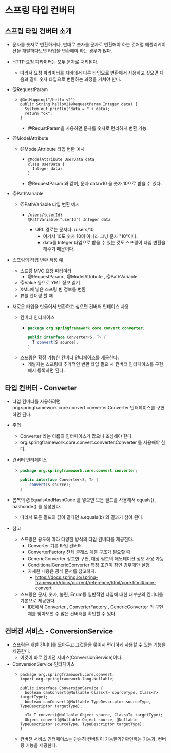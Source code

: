 # 스프링 타입 컨버터

## 스프링 타입 컨버터 소개
- 문자를 숫자로 변환하거나, 반대로 숫자를 문자로 변환해야 하는 것처럼 애플리케이션을 개발하다보면 타입을 변환해야 하는 경우가 많다.

- HTTP 요청 파라미터는 모두 문자로 처리된다. 
  - 따라서 요청 파라미터를 자바에서 다른 타입으로 변환해서 사용하고 싶으면 다음과 같이 숫자 타입으로 변환하는 과정을 거쳐야 한다.

- @RequestParam
  - ```
    @GetMapping("/hello-v2")
    public String helloV2(@RequestParam Integer data) {
      System.out.println("data = " + data);
      return "ok";
    }    
    ```
    - @RequstParam을 사용하면 문자를 숫자로 편리하게 변환 가능.

- @ModelAttribute 
  - @ModelAttribute 타입 변환 예시 
    - ```
      @ModelAttribute UserData data
      class UserData {
        Integer data;
      }
      ```
    - @RequestParam 와 같이, 문자 data=10 을 숫자 10으로 받을 수 있다.

- @PathVariable
  - @PathVariable 타입 변환 예시 
    - ```
      /users/{userId}
      @PathVariable("userId") Integer data 
      ```
      - URL 경로는 문자다. /users/10 
        - 여기서 10도 숫자 10이 아니라 그냥 문자 "10"이다. 
        - data를 Integer 타입으로 받을 수 있는 것도 스프링이 타입 변환을 해주기 때문이다.

- 스프링의 타입 변환 적용 예
  - 스프링 MVC 요청 파라미터
    - @RequestParam , @ModelAttribute , @PathVariable
  - @Value 등으로 YML 정보 읽기
  - XML에 넣은 스프링 빈 정보를 변환
  - 뷰를 렌더링 할 때

- 새로운 타입을 만들어서 변환하고 싶으면 컨버터 인테이스 사용
  - 컨버터 인터페이스 
    - ```java
      package org.springframework.core.convert.converter;
      
      public interface Converter<S, T> {
        T convert(S source);
      }
      ```
  - 스프링은 확장 가능한 컨버터 인터페이스를 제공한다.
    - 개발자는 스프링에 추가적인 변환 타입 필요 시 컨버터 인터페이스를 구현해서 등록하면 된다.

## 타입 컨버터 - Converter
- 타입 컨버터를 사용하려면 org.springframework.core.convert.converter.Converter 인터페이스를 구현하면 된다.
- 주의
  - Converter 라는 이름의 인터페이스가 많으니 조심해야 한다.
  - org.springframework.core.convert.converter.Converter 를 사용해야 한다.
- 컨버터 인터페이스 
  - ```java
    package org.springframework.core.convert.converter;
    
    public interface Converter<S, T> {
      T convert(S source);
    }
    ```
    
- 롬복의 @EqualsAndHashCode 를 넣으면 모든 필드를 사용해서 equals() , hashcode() 를 생성한다. 
  - 따라서 모든 필드의 값이 같다면 a.equals(b) 의 결과가 참이 된다.

- 참고
  - 스프링은 용도에 따라 다양한 방식의 타입 컨버터를 제공한다.
    - Converter 기본 타입 컨버터
    - ConverterFactory 전체 클래스 계층 구조가 필요할 때
    - GenericConverter 정교한 구현, 대상 필드의 애노테이션 정보 사용 가능
    - ConditionalGenericConverter 특정 조건이 참인 경우에만 실행
    - 자세한 내용은 공식 문서를 참고하자.
      - https://docs.spring.io/spring-framework/docs/current/reference/html/core.html#core-convert
  - 스프링은 문자, 숫자, 불린, Enum등 일반적인 타입에 대한 대부분의 컨버터를 기본으로 제공한다. 
    - IDE에서 Converter , ConverterFactory , GenericConverter 의 구현체를 찾아보면 수 많은 컨버터를 확인할 수 있다.

## 컨버전 서비스 - ConversionService
- 스프링은 개별 컨버터를 모아두고 그것들을 묶어서 편리하게 사용할 수 있는 기능을 제공한다.
  - 이것이 바로 컨버전 서비스(ConversionService)이다.
- ConversionService 인터페이스
  - ```
    package org.springframework.core.convert;
    import org.springframework.lang.Nullable;
    
    public interface ConversionService {
      boolean canConvert(@Nullable Class<?> sourceType, Class<?> targetType);
      boolean canConvert(@Nullable TypeDescriptor sourceType, TypeDescriptor targetType);
      
      <T> T convert(@Nullable Object source, Class<T> targetType);
      Object convert(@Nullable Object source, @Nullable TypeDescriptor sourceType, TypeDescriptor targetType);
    }
    ```
  - 컨버전 서비스 인터페이스는 단순히 컨버팅이 가능한가? 확인하는 기능과, 컨버팅 기능을 제공한다.